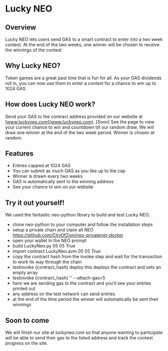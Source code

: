 # Lucky NEO

## Overview
Lucky NEO lets users send GAS to a smart contract to enter into a two week contest. At the end of the two weeks, one winner will be chosen to receive the winnings of the contest

## Why Lucky NEO?
Token games are a great past time that is fun for all. As your GAS dividends roll in, you can now use them to enter a contest for a chance to win up to 1024 GAS

## How does Lucky NEO work?
Send your GAS to the contract address provided on our website at [www.luckyneo.com](www.luckyneo.com). [Soon] See the page to view your current chance to win and countdown till our random draw. We will draw one winner at the end of the two week period. Winner is chosen at random.

## Features
- Entries capped at 1024 GAS
- You can submit as much GAS as you like up to the cap
- Winner is drawn every two weeks
- GAS is automatically sent to the winning address
- See your chance to win on our website

## Try it out yourself!
We used the fantastic neo-python library to build and test Lucky NEO.
* clone neo-python to your computer and follow the installation steps
* setup a private chain and claim all NEO https://github.com/CityOfZion/neo-privatenet-docker 
* open your wallet
In the NEO prompt
* build LuckyNeo.py 05 05 True
* import contract LuckyNeo.avm 05 05 True  
* copy the contract hash from the invoke step and wait for the transaction to work its way through the chain
* testinvoke {contract_hash} deploy
this deploys the contract and sets an empty array
* testinvoke {contract_hash} '' --attach-gas=5
* here we are sending gas to the contract and you'll see your entries printed out
* any address on the test network can send entries 
* at the end of the time period the winner will automatically be sent their winnings 


## Soon to come
We will finish our site at luckyneo.com so that anyone wanting to participate will be able to send their gas to the listed address and track the contest progress on the site. 




